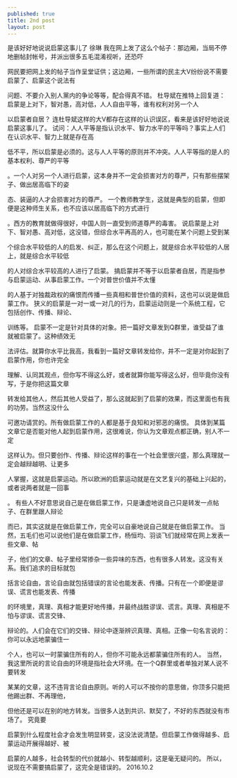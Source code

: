 ```yaml
---
published: true
title: 2nd post
layout: post
---
```

是该好好地说说启蒙这事儿了
徐琳
         我在网上发了这么个帖子：那边厢，当局不停地删帖封帐号，并派出很多五毛混淆视听，还恐吓

网民要把网上发的帖子当作呈堂证供；这边厢，一些所谓的民主大V纷纷说不需要启蒙了、启蒙这个说法有

问题、不要介入别人黨内的争论等等，配合得真不错。
         杜导斌在推特上回复道：启蒙是上对下，智对愚，高对低，人人自由平等，谁有权利对另一个人

以启蒙者自居？
         连杜导斌这样的大V都存在这样的认识误区，看来是该好好地说说启蒙这事儿了。
         试问：人人平等是指认识水平、智力水平的平等吗？事实上人们在认识水平、智力上就是存在高

低不平，所以启蒙是必须的。这与人人平等的原则并不冲突。人人平等指的是人的基本权利、尊严的平等

。一个人对另一个人进行启蒙，这本身并不一定会损害对方的尊严，只有那些摆架子、做出居高临下的姿

态、装逼的人才会损害对方的尊严。
         一个教师教学生，这就是典型的启蒙，但即便是这种师生关系，也不应该以居高临下的方式进行

。西方的教育就做得很好，中国人则一直受到师道尊严的毒害。
         说启蒙是上对下、智对愚、高对低，这没错，但综合水平再高的人，也可能在某个问题上受到某

个综合水平较低的人的启发、纠正，那么在这个问题上，就是综合水平较低的人居上，就是综合水平较低

的人对综合水平较高的人进行了启蒙。
         搞启蒙并不等于以启蒙者自居，而是指参与启蒙运动、从事启蒙工作。一个对普世价值并不太懂

的人基于对独裁政权的痛恨而传播一些真相和普世价值的资料，这也可以说是做启蒙工作。
         狭义的启蒙是一对一或一对几的行为，启蒙运动则是一个系统工程，它包括创作、传播、辩论、

训练等。
         启蒙不一定是针对具体的对象。把一篇好文章发到Q群里，谁受益了谁就被启蒙了。这种绩效无

法评估。就算你水平比我高，我看到一篇好文章转发给你，并不一定是对你起到了启蒙作用，你也许完全

理解、认同其观点，但你写不得这么好，或者就算你能写得这么好，但毕竟你没有写，于是你把这篇文章

转发给其他人，然后其他人受益了，那么这就起到了启蒙的效果，而这里面也有我的功劳。当然这没什么

可邀功请赏的。所有做启蒙工作的人都是基于良知和对邪恶的痛恨。
         具体到某篇文章它是否能对他人起到启蒙作用，这很难说，你认为文章观点都正确，别人不一定

这样认为。但只要创作、传播、辩论这样的事在一个社会里很兴盛，那么真理就一定会越辩越明、让更多

人掌握，这就是启蒙运动。所以欧洲的启蒙运动就是在文艺复兴的基础上兴起的，或者说两者就是一回事

。
         有些人不好意思说自己是在做启蒙工作，只是谦虚地说自己只是转发一点帖子、在群里跟人辩论

而已，其实这就是在做启蒙工作，完全可以自豪地说自己就是在做启蒙工作。
         当然，五毛们也可以说他们是在做启蒙工作，杨恒均、羽谈飞们就经常在网上发表一些文章、帖

子，他们的文章、帖子里经常掺杂一些异味的东西，也有很多人转发。这没有关系。我们追求的目标就包

括言论自由，言论自由就包括错误的言论也能发表、传播。只有在一个即便是谬误、谎言也能发表、传播

的环境里，真理、真相才能更好地传播，并最终战胜谬误、谎言。真理、真相是不怕与谬误、谎言交锋、

辩论的。人们会在它们的交锋、辩论中逐渐辨识真理、真相。正像一句名言说的：你可以永远地蒙骗住一

个人，也可以一时蒙骗住所有的人，但你不可能永远都蒙骗住所有的人。
         当然，我这里所说的言论自由的环境是指社会大环境。在一个Q群里或者单独对某人说不要转发

某某的文章，这不违背言论自由原则。听的人可以不按你的意思做，你顶多只能把他踢出群、不再理他，

但他还是可以在别的地方转发。当很多人达到共识、默契了，不好的东西就没有市场了。         究竟要

启蒙到什么程度社会才会发生明显转变，这没法说清楚。但启蒙工作做得越多、启蒙运动开展得越好、被

启蒙的人越多，社会转型的代价就越小、转型越顺利，这是毫无疑问的。
         所以，说现在不需要搞启蒙了，这完全是错误的。
 2016.10.2